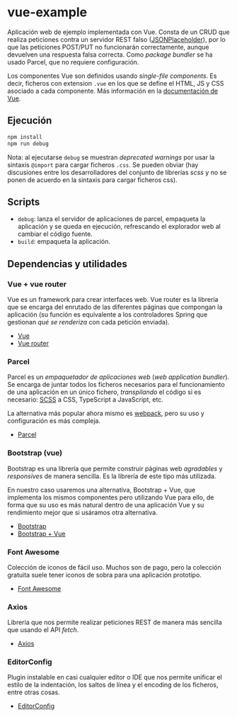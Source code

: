# vue-example

Aplicación web de ejemplo implementada con Vue. Consta de un CRUD que realiza peticiones contra un servidor REST falso ([JSONPlaceholder](https://jsonplaceholder.typicode.com/)), por lo que las peticiones POST/PUT no funcionarán correctamente, aunque devuelven una respuesta falsa correcta. Como *package bundler* se ha usado Parcel, que no requiere configuración.

Los componentes Vue son definidos usando *single-file components*. Es decir, ficheros con extension `.vue` en los que se define el HTML, JS y CSS asociado a cada componente. Más información en la [documentación de Vue](https://vuejs.org/v2/guide/single-file-components.html).

## Ejecución

```bash
npm install
npm run debug
```

Nota: al ejecutarse `debug` se muestran *deprecated warnings* por usar la sintaxis `@import` para cargar ficheros `.css`. Se pueden obviar (hay discusiones entre los desarrolladores del conjunto de librerías *scss* y no se ponen de acuerdo en la sintaxis para cargar ficheros css).

## Scripts

* `debug`: lanza el servidor de aplicaciones de parcel, empaqueta la aplicación y se queda en ejecución, refrescando el explorador web al cambiar el código fuente.
* `build`: empaqueta la aplicación.

## Dependencias y utilidades

### Vue + vue router

Vue es un framework para crear interfaces web. Vue router es la librería que se encarga del enrutado de las diferentes páginas que compongan la aplicación (su función es equivalente a los controladores Spring que gestionan *qué se renderiza* con cada petición enviada).

* [Vue](https://github.com/vuejs/vue)
* [Vue router](https://router.vuejs.org/)

### Parcel

Parcel es un *empaquetador de aplicaciones web* (*web application bundler*). Se encarga de juntar todos los ficheros necesarios para el funcionamiento de una aplicación en un único fichero, *transpilando* el código si es necesario: [SCSS](https://sass-lang.com/) a CSS, TypeScript a JavaScript, etc. 

La alternativa más popular ahora mismo es [webpack](https://webpack.js.org/), pero su uso y configuración es más compleja.

* [Parcel](https://parceljs.org/)

### Bootstrap (vue)

Bootstrap es una librería que permite construir páginas web *agradables* y *responsives* de manera sencilla. Es la librería de este tipo más utilizada.

En nuestro caso usaremos una alternativa, Bootstrap + Vue, que implementa los mismos componentes pero utilizando Vue para ello, de forma que su uso es más natural dentro de una aplicación Vue y su rendimiento mejor que si usáramos otra alternativa.

* [Bootstrap](http://getbootstrap.com/)
* [Bootstrap + Vue](https://bootstrap-vue.js.org/)

### Font Awesome

Colección de iconos de fácil uso. Muchos son de pago, pero la colección gratuita suele tener iconos de sobra para una aplicación prototipo.

* [Font Awesome](https://fontawesome.com/)

### Axios

Librería que nos permite realizar peticiones REST de manera más sencilla que usando el API *fetch*. 

* [Axios](https://github.com/axios/axios)

### EditorConfig

Plugin instalable en casi cualquier editor o IDE que nos permite unificar el estilo de la indentación, los saltos de línea y el encoding de los ficheros, entre otras cosas.

* [EditorConfig](https://editorconfig.org/)
